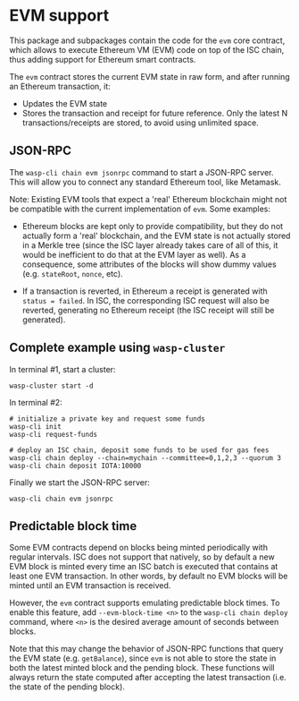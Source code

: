 # EVM support

This package and subpackages contain the code for the `evm`
core contract, which allows to execute Ethereum VM (EVM) code on top of the
ISC chain, thus adding support for Ethereum smart contracts.

The `evm` contract stores the current EVM state in raw form, and
after running an Ethereum transaction, it:

- Updates the EVM state
- Stores the transaction and receipt for future reference. Only the latest N
  transactions/receipts are stored, to avoid using unlimited space.

## JSON-RPC

The `wasp-cli chain evm jsonrpc` command to start a JSON-RPC server. This will
allow you to connect any standard Ethereum tool, like Metamask.

Note: Existing EVM tools that expect a 'real' Ethereum blockchain might not
be compatible with the current implementation of `evm`. Some examples:

- Ethereum blocks are kept only to provide compatibility, but they do not
  actually form a 'real' blockchain, and the EVM state is not actually stored
  in a Merkle tree (since the ISC layer already takes care of all of this, it
  would be inefficient to do that at the EVM layer as well). As a consequence,
  some attributes of the blocks will show dummy values (e.g. `stateRoot`,
  `nonce`, etc).

- If a transaction is reverted, in Ethereum a receipt is generated with
  `status = failed`. In ISC, the corresponding ISC request will
  also be reverted, generating no Ethereum receipt (the ISC receipt will
  still be generated).

## Complete example using `wasp-cluster`

In terminal #1, start a cluster:

```
wasp-cluster start -d
```

In terminal #2:

```
# initialize a private key and request some funds
wasp-cli init
wasp-cli request-funds

# deploy an ISC chain, deposit some funds to be used for gas fees
wasp-cli chain deploy --chain=mychain --committee=0,1,2,3 --quorum 3
wasp-cli chain deposit IOTA:10000
```

Finally we start the JSON-RPC server:

```
wasp-cli chain evm jsonrpc
```

## Predictable block time

Some EVM contracts depend on blocks being minted periodically with regular
intervals. ISC does not support that natively, so by default a new EVM block
is minted every time an ISC batch is executed that contains at least one EVM
transaction. In other words, by default no EVM blocks will be minted until an
EVM transaction is received.

However, the `evm` contract supports emulating predictable block times. To
enable this feature, add `--evm-block-time <n>` to the `wasp-cli chain deploy`
command, where `<n>` is the desired average amount of seconds between blocks.

Note that this may change the behavior of JSON-RPC functions that query the
EVM state (e.g. `getBalance`), since `evm` is not able to store the state
in both the latest minted block and the pending block. These functions will
always return the state computed after accepting the latest transaction (i.e.
the state of the pending block).
